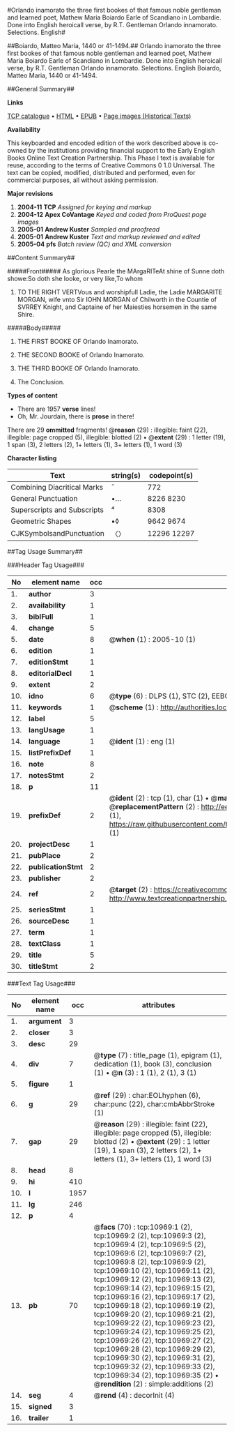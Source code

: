 #Orlando inamorato the three first bookes of that famous noble gentleman and learned poet, Mathew Maria Boiardo Earle of Scandiano in Lombardie. Done into English heroicall verse, by R.T. Gentleman Orlando innamorato. Selections. English#

##Boiardo, Matteo Maria, 1440 or 41-1494.##
Orlando inamorato the three first bookes of that famous noble gentleman and learned poet, Mathew Maria Boiardo Earle of Scandiano in Lombardie. Done into English heroicall verse, by R.T. Gentleman
Orlando innamorato. Selections. English
Boiardo, Matteo Maria, 1440 or 41-1494.

##General Summary##

**Links**

[TCP catalogue](http://www.ota.ox.ac.uk/tcp/)  • 
[HTML](http://tei.it.ox.ac.uk/tcp/Texts-HTML/free/A16/A16304.html)  • 
[EPUB](http://tei.it.ox.ac.uk/tcp/Texts-EPUB/free/A16/A16304.epub) • 
[Page images (Historical Texts)](https://data.historicaltexts.jisc.ac.uk/view?pubId=eebo-99846032e&pageId=eebo-99846032e-10969-1)

**Availability**

This keyboarded and encoded edition of the
	       work described above is co-owned by the institutions
	       providing financial support to the Early English Books
	       Online Text Creation Partnership. This Phase I text is
	       available for reuse, according to the terms of Creative
	       Commons 0 1.0 Universal. The text can be copied,
	       modified, distributed and performed, even for
	       commercial purposes, all without asking permission.

**Major revisions**

1. __2004-11__ __TCP__ *Assigned for keying and markup*
1. __2004-12__ __Apex CoVantage__ *Keyed and coded from ProQuest page images*
1. __2005-01__ __Andrew Kuster__ *Sampled and proofread*
1. __2005-01__ __Andrew Kuster__ *Text and markup reviewed and edited*
1. __2005-04__ __pfs__ *Batch review (QC) and XML conversion*

##Content Summary##

#####Front#####
As glorious Pearle the MArgaRITeAt shine of Sunne doth showe:So doth she looke, or very like,To whom
1. TO THE RIGHT VERTVous and worshipfull Ladie, the Ladie MARGARITE MORGAN, wife vnto Sir IOHN MORGAN of Chilworth in the Countie of SVRREY Knight, and Captaine of her Maiesties horsemen in the same Shire.

#####Body#####

1. THE FIRST BOOKE OF Orlando Inamorato.

1. THE SECOND BOOKE of Orlando Inamorato.

1. THE THIRD BOOKE OF Orlando Inamorato.

1. The Conclusion.

**Types of content**

  * There are 1957 **verse** lines!
  * Oh, Mr. Jourdain, there is **prose** in there!

There are 29 **ommitted** fragments! 
 @__reason__ (29) : illegible: faint (22), illegible: page cropped (5), illegible: blotted (2)  •  @__extent__ (29) : 1 letter (19), 1 span (3), 2 letters (2), 1+ letters (1), 3+ letters (1), 1 word (3)

**Character listing**


|Text|string(s)|codepoint(s)|
|---|---|---|
|Combining             Diacritical Marks|̄|772|
|General Punctuation|•…|8226 8230|
|Superscripts             and Subscripts|⁴|8308|
|Geometric Shapes|▪◊|9642 9674|
|CJKSymbolsandPunctuation|〈〉|12296 12297|

##Tag Usage Summary##

###Header Tag Usage###

|No|element name|occ|attributes|
|---|---|---|---|
|1.|__author__|3||
|2.|__availability__|1||
|3.|__biblFull__|1||
|4.|__change__|5||
|5.|__date__|8| @__when__ (1) : 2005-10 (1)|
|6.|__edition__|1||
|7.|__editionStmt__|1||
|8.|__editorialDecl__|1||
|9.|__extent__|2||
|10.|__idno__|6| @__type__ (6) : DLPS (1), STC (2), EEBO-CITATION (1), PROQUEST (1), VID (1)|
|11.|__keywords__|1| @__scheme__ (1) : http://authorities.loc.gov/ (1)|
|12.|__label__|5||
|13.|__langUsage__|1||
|14.|__language__|1| @__ident__ (1) : eng (1)|
|15.|__listPrefixDef__|1||
|16.|__note__|8||
|17.|__notesStmt__|2||
|18.|__p__|11||
|19.|__prefixDef__|2| @__ident__ (2) : tcp (1), char (1)  •  @__matchPattern__ (2) : ([0-9\-]+):([0-9IVX]+) (1), (.+) (1)  •  @__replacementPattern__ (2) : http://eebo.chadwyck.com/downloadtiff?vid=$1&page=$2 (1), https://raw.githubusercontent.com/textcreationpartnership/Texts/master/tcpchars.xml#$1 (1)|
|20.|__projectDesc__|1||
|21.|__pubPlace__|2||
|22.|__publicationStmt__|2||
|23.|__publisher__|2||
|24.|__ref__|2| @__target__ (2) : https://creativecommons.org/publicdomain/zero/1.0/ (1), http://www.textcreationpartnership.org/docs/. (1)|
|25.|__seriesStmt__|1||
|26.|__sourceDesc__|1||
|27.|__term__|1||
|28.|__textClass__|1||
|29.|__title__|5||
|30.|__titleStmt__|2||


###Text Tag Usage###

|No|element name|occ|attributes|
|---|---|---|---|
|1.|__argument__|3||
|2.|__closer__|3||
|3.|__desc__|29||
|4.|__div__|7| @__type__ (7) : title_page (1), epigram (1), dedication (1), book (3), conclusion (1)  •  @__n__ (3) : 1 (1), 2 (1), 3 (1)|
|5.|__figure__|1||
|6.|__g__|29| @__ref__ (29) : char:EOLhyphen (6), char:punc (22), char:cmbAbbrStroke (1)|
|7.|__gap__|29| @__reason__ (29) : illegible: faint (22), illegible: page cropped (5), illegible: blotted (2)  •  @__extent__ (29) : 1 letter (19), 1 span (3), 2 letters (2), 1+ letters (1), 3+ letters (1), 1 word (3)|
|8.|__head__|8||
|9.|__hi__|410||
|10.|__l__|1957||
|11.|__lg__|246||
|12.|__p__|4||
|13.|__pb__|70| @__facs__ (70) : tcp:10969:1 (2), tcp:10969:2 (2), tcp:10969:3 (2), tcp:10969:4 (2), tcp:10969:5 (2), tcp:10969:6 (2), tcp:10969:7 (2), tcp:10969:8 (2), tcp:10969:9 (2), tcp:10969:10 (2), tcp:10969:11 (2), tcp:10969:12 (2), tcp:10969:13 (2), tcp:10969:14 (2), tcp:10969:15 (2), tcp:10969:16 (2), tcp:10969:17 (2), tcp:10969:18 (2), tcp:10969:19 (2), tcp:10969:20 (2), tcp:10969:21 (2), tcp:10969:22 (2), tcp:10969:23 (2), tcp:10969:24 (2), tcp:10969:25 (2), tcp:10969:26 (2), tcp:10969:27 (2), tcp:10969:28 (2), tcp:10969:29 (2), tcp:10969:30 (2), tcp:10969:31 (2), tcp:10969:32 (2), tcp:10969:33 (2), tcp:10969:34 (2), tcp:10969:35 (2)  •  @__rendition__ (2) : simple:additions (2)|
|14.|__seg__|4| @__rend__ (4) : decorInit (4)|
|15.|__signed__|3||
|16.|__trailer__|1||
